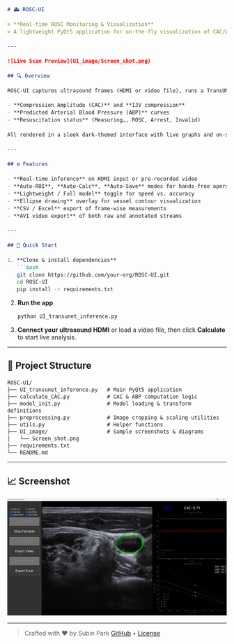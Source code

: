 ````markdown
# 🚑 ROSC-UI

> **Real-time ROSC Monitoring & Visualization**  
> A lightweight PyQt5 application for on-the-fly visualization of CAC/ABP metrics during CPR.

---

![Live Scan Preview](UI_image/Screen_shot.png)

## 🔍 Overview

ROSC-UI captures ultrasound frames (HDMI or video file), runs a TransUNet-based CAC segmentation model, and instantly displays:

- **Compression Amplitude (CAC)** and **IJV compression**  
- **Predicted Arterial Blood Pressure (ABP)** curves  
- **Resuscitation status** (Measuring…, ROSC, Arrest, Invalid)  

All rendered in a sleek dark-themed interface with live graphs and on-screen overlays.

---

## ⚙️ Features

- **Real-time inference** on HDMI input or pre-recorded video  
- **Auto-ROI**, **Auto-Calc**, **Auto-Save** modes for hands-free operation  
- **Lightweight / Full model** toggle for speed vs. accuracy  
- **Ellipse drawing** overlay for vessel contour visualization  
- **CSV / Excel** export of frame-wise measurements  
- **AVI video export** of both raw and annotated streams  

---

## 🚀 Quick Start

1. **Clone & install dependencies**  
   ```bash
   git clone https://github.com/your-org/ROSC-UI.git
   cd ROSC-UI
   pip install -r requirements.txt
````

2. **Run the app**

   ```bash
   python UI_transunet_inference.py
   ```
3. **Connect your ultrasound HDMI** or load a video file, then click **Calculate** to start live analysis.

---

## 📂 Project Structure

```
ROSC-UI/
├── UI_transunet_inference.py   # Main PyQt5 application
├── calculate_CAC.py            # CAC & ABP computation logic
├── model_init.py               # Model loading & transform definitions
├── preprocessing.py            # Image cropping & scaling utilities
├── utils.py                    # Helper functions
├── UI_image/                   # Sample screenshots & diagrams
│   └── Screen_shot.png
├── requirements.txt
└── README.md
```

---

## 📈 Screenshot

<img src="UI_image/Screen_shot.png" alt="ROSC-UI Live Mode" width="700"/>

---

> Crafted with ❤️ by Subin Park
> [GitHub](https://github.com/your-org/ROSC-UI) • [License](LICENSE)

```
```
